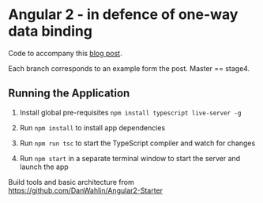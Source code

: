 # Angular 2 - in defence of one-way data binding

Code to accompany this [blog post](http://simonh1000.github.io/2015/10/angular2-one-way-data-binding/).

Each branch corresponds to an example form the post. Master == stage4.

## Running the Application

1. Install global pre-requisites `npm install typescript live-server -g`

1. Run `npm install` to install app dependencies

1. Run `npm run tsc` to start the TypeScript compiler and watch for changes

1. Run `npm start` in a separate terminal window to start the server and launch the app

Build tools and basic architecture from https://github.com/DanWahlin/Angular2-Starter